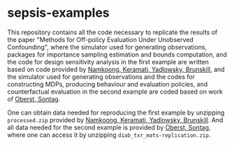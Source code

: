 # sepsis-examples
This repository contains all the code necessary to replicate the results of the paper "Methods for Off-policy Evaluation Under Unobserved Confounding", where the simulator used for generating observations, packages for importance sampling estimation and bounds computation, and the code for design sensitivity analysis in the first example are written based on code provided by [Namkoong, Keramati, Yadlowsky, Brunskill](https://github.com/StanfordAI4HI/off_policy_confounding/tree/master/sepsis), and the simulator used for generating observations and the codes for constructing MDPs, producing behaviour and evaluation policies, and counterfactual evaluation in the second example are coded based on work of [Oberst, Sontag](https://github.com/clinicalml/gumbel-max-scm).

One can obtain data needed for reproducing the first example by unzipping ``processed.zip`` provided by [Namkoong, Keramati, Yadlowsky, Brunskill](https://github.com/StanfordAI4HI/off_policy_confounding/tree/master/sepsis). And all data needed for the second example is provided by [Oberst, Sontag](https://github.com/clinicalml/gumbel-max-scm), where one can access it by unzipping ``diab_txr_mats-replication.zip``.
